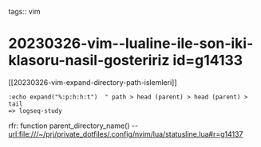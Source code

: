 tags:: vim

# 20230326-vim--lualine-ile-son-iki-klasoru-nasil-gosteririz id=g14133

[[20230326-vim-expand-directory-path-islemleri]]

```vim
:echo expand("%:p:h:h:t")  " path > head (parent) > head (parent) > tail
=> logseq-study
```

rfr: function parent_directory_name() --  <url:file:///~/prj/private_dotfiles/.config/nvim/lua/statusline.lua#r=g14137>
